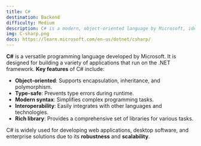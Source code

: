 ```yaml
---
title: C#
destination: Backend
difficulty: Medium
description: C# is a modern, object-oriented language by Microsoft, ideal for .NET applications.
img: C-sharp.png
docs: https://learn.microsoft.com/en-us/dotnet/csharp/
---
```


**C#** is a versatile programming language developed by Microsoft. It is designed for building a variety of applications that run on the .NET framework. **Key features** of C# include:

- **Object-oriented**: Supports encapsulation, inheritance, and polymorphism.
- **Type-safe**: Prevents type errors during runtime.
- **Modern syntax**: Simplifies complex programming tasks.
- **Interoperability**: Easily integrates with other languages and technologies.
- **Rich library**: Provides a comprehensive set of libraries for various tasks.

C# is widely used for developing web applications, desktop software, and enterprise solutions due to its **robustness** and **scalability**.